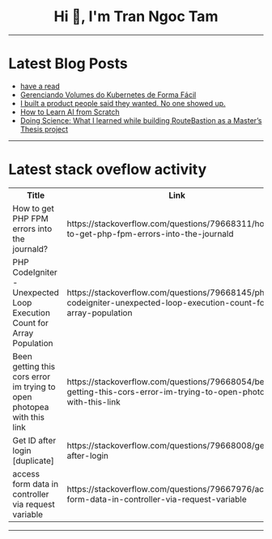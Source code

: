 <h1 align="center">Hi 👋, I'm Tran Ngoc Tam</h1>

---

# Latest Blog Posts 
<!-- BLOG-POST-LIST:START -->
- [have a read](https://dev.to/tamanna_aira/have-a-read-49mj)
- [Gerenciando Volumes do Kubernetes de Forma Fácil](https://dev.to/fernandomullerjr/gerenciando-volumes-do-kubernetes-de-forma-facil-429b)
- [I built a product people said they wanted. No one showed up.](https://dev.to/gguggulab/i-built-a-product-people-said-they-wanted-no-one-showed-up-13f3)
- [How to Learn AI from Scratch](https://dev.to/lazypro/how-to-learn-ai-from-scratch-3368)
- [Doing Science: What I learned while building RouteBastion as a Master’s Thesis project](https://dev.to/pietro-swe/doing-science-what-i-learned-while-building-routebastion-as-a-masters-thesis-project-279d)
<!-- BLOG-POST-LIST:END -->

---

# Latest stack oveflow activity
<table>
  <tr><th>Title</th><th>Link</th></tr>
  <!-- STACKOVERFLOW:START --><tr><td>How to get PHP FPM errors into the journald?</td><td>https://stackoverflow.com/questions/79668311/how-to-get-php-fpm-errors-into-the-journald</td></tr><tr><td>PHP CodeIgniter - Unexpected Loop Execution Count for Array Population</td><td>https://stackoverflow.com/questions/79668145/php-codeigniter-unexpected-loop-execution-count-for-array-population</td></tr><tr><td>Been getting this cors error im trying to open photopea with this link</td><td>https://stackoverflow.com/questions/79668054/been-getting-this-cors-error-im-trying-to-open-photopea-with-this-link</td></tr><tr><td>Get ID after login [duplicate]</td><td>https://stackoverflow.com/questions/79668008/get-id-after-login</td></tr><tr><td>access form data in controller via request variable</td><td>https://stackoverflow.com/questions/79667976/access-form-data-in-controller-via-request-variable</td></tr><!-- STACKOVERFLOW:END -->
</table>

---


